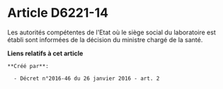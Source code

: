 # Article D6221-14

Les autorités compétentes de l'Etat où le siège social du laboratoire est établi sont informées de la décision du ministre
chargé de la santé.

**Liens relatifs à cet article**

	**Créé par**:

	  - Décret n°2016-46 du 26 janvier 2016 - art. 2
